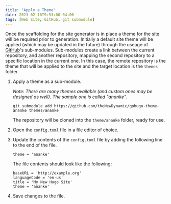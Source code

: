```yaml
---
title: "Apply a Theme"
date: 2023-02-16T9:53:00-04:00
tags: [Web Site, GitHub, git submodule]
---
```

Once the scaffolding for the site generator is in place a theme for the site will be required prior to generation.  Initially a default site theme will be applied (which may be updated in the future) through the useage of [GitHub](https://github.com/)'s sub-modules.  Sub-modules create a link between the current repository, and another repository, mapping the second repository to a specific location in the current one.  In this case, the remote repository is the theme that will be applied to the site and the target location is the `themes` folder.

1. Apply a theme as a sub-module.

   *Note: There are many themes available (and custom ones may be designed as well).  The sample one is called "ananke".*

   ```
   git submodule add https://github.com/theNewDynamic/gohugo-theme-ananke themes/ananke
   ```

   The repository will be cloned into the `theme/ananke` folder, ready for use.

1. Open the `config.toml` file in a file editor of choice.

1. Update the contents of the `config.toml` file by adding the following line to the end of the file.

   ```
   theme = 'ananke'
   ```

   The file contents should look like the following:

   ```
   baseURL = 'http://example.org'
   languageCode = 'en-us'
   title = 'My New Hugo Site'
   theme = 'ananke'
   ```

1. Save changes to the file.